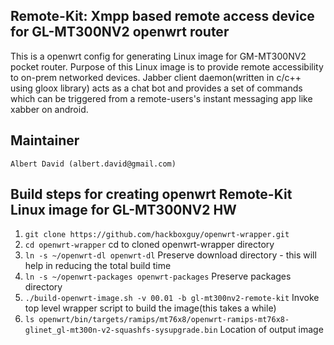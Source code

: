 ## Remote-Kit: Xmpp based remote access device for GL-MT300NV2 openwrt router

This is a openwrt config for generating Linux image for GM-MT300NV2 pocket router. Purpose of this Linux image is to provide remote accessibility to on-prem networked devices. Jabber client daemon(written in c/c++ using gloox library) acts as a chat bot and provides a set of commands which can be triggered from a remote-users's instant messaging app like xabber on android.

## Maintainer
	Albert David (albert.david@gmail.com)

## Build steps for creating openwrt Remote-Kit Linux image for GL-MT300NV2 HW
1. ```git clone https://github.com/hackboxguy/openwrt-wrapper.git```
2. ```cd openwrt-wrapper``` cd to cloned openwrt-wrapper directory
3. ```ln -s ~/openwrt-dl openwrt-dl``` Preserve download directory - this will help in reducing the total build time
4. ```ln -s ~/openwrt-packages openwrt-packages``` Preserve packages directory
5. ```./build-openwrt-image.sh -v 00.01 -b gl-mt300nv2-remote-kit``` Invoke top level wrapper script to build the image(this takes a while)
6. ```ls openwrt/bin/targets/ramips/mt76x8/openwrt-ramips-mt76x8-glinet_gl-mt300n-v2-squashfs-sysupgrade.bin``` Location of output image
